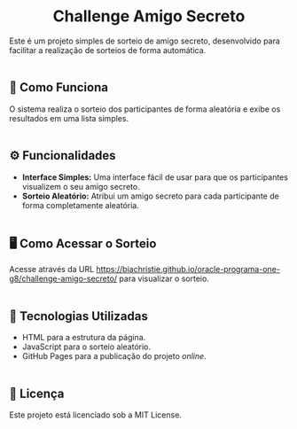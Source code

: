 <div align="center">
    <h1> Challenge Amigo Secreto </h1>
</div>

Este é um projeto simples de sorteio de amigo secreto, desenvolvido para facilitar a realização de sorteios de forma automática.
<br><br>

## 🤔 Como Funciona

O sistema realiza o sorteio dos participantes de forma aleatória e exibe os resultados em uma lista simples.
<br><br>

## ⚙️ Funcionalidades

- **Interface Simples:** Uma interface fácil de usar para que os participantes visualizem o seu amigo secreto.
- **Sorteio Aleatório:** Atribui um amigo secreto para cada participante de forma completamente aleatória.
<br><br>

## 🖥️ Como Acessar o Sorteio

Acesse através da URL https://biachristie.github.io/oracle-programa-one-g8/challenge-amigo-secreto/ para visualizar o sorteio.
<br><br>

## 🔨 Tecnologias Utilizadas

- HTML para a estrutura da página.
- JavaScript para o sorteio aleatório.
- GitHub Pages para a publicação do projeto *online*.
<br><br>


## 📃 Licença

Este projeto está licenciado sob a MIT License.